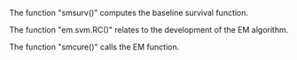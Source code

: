 The function "smsurv()" computes the baseline survival function.

The function "em.svm.RC()" relates to the development of the EM algorithm.

The function "smcure()" calls the EM function.
